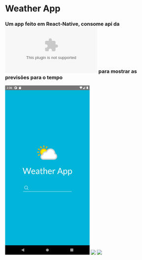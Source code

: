 # Weather App

### Um app feito em React-Native, consome api da ![weatherapi](weatherapi.com) para mostrar as previsões para o tempo

<div>
  <img height="550em" src="/examples/ex1.PNG" />
  <img height="550em" src="/examples/ex1.gif" />
  <img height="550em" src="/examples/ex2.gif" />
</div>

